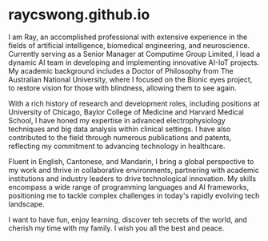# raycswong.github.io

I am Ray, an accomplished professional with extensive experience in the fields of artificial intelligence, biomedical engineering, and neuroscience. Currently serving as a Senior Manager at Computime Group Limited, I lead a dynamic AI team in developing and implementing innovative AI-IoT projects. My academic background includes a Doctor of Philosophy from The Australian National University, where I focused on the Bionic eyes project, to restore vision for those with blindness, allowing them to see again. 

With a rich history of research and development roles, including positions at University of Chicago, Baylor College of Medicine and Harvard Medical School, I have honed my expertise in advanced electrophysiology techniques and big data analysis within clinical settings. I have also contributed to the field through numerous publications and patents, reflecting my commitment to advancing technology in healthcare.

Fluent in English, Cantonese, and Mandarin, I bring a global perspective to my work and thrive in collaborative environments, partnering with academic institutions and industry leaders to drive technological innovation. My skills encompass a wide range of programming languages and AI frameworks, positioning me to tackle complex challenges in today's rapidly evolving tech landscape.

I want to have fun, enjoy learning, discover teh secrets of the world, and cherish my time with my family.  I wish you all the best and peace.

